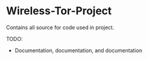 # Wireless-Tor-Project

Contains all source for code used in project.

TODO:
 - Documentation, documentation, and documentation